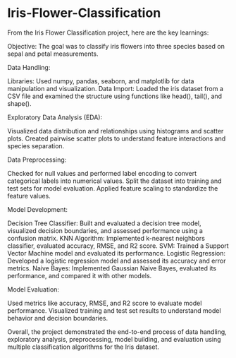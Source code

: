 # Iris-Flower-Classification


From the Iris Flower Classification project, here are the key learnings:


Objective: The goal was to classify iris flowers into three species based on sepal and petal measurements.


Data Handling:


Libraries: Used numpy, pandas, seaborn, and matplotlib for data manipulation and visualization.
Data Import: Loaded the iris dataset from a CSV file and examined the structure using functions like head(), tail(), and shape().


Exploratory Data Analysis (EDA):

Visualized data distribution and relationships using histograms and scatter plots.
Created pairwise scatter plots to understand feature interactions and species separation.


Data Preprocessing:

Checked for null values and performed label encoding to convert categorical labels into numerical values.
Split the dataset into training and test sets for model evaluation.
Applied feature scaling to standardize the feature values.


Model Development:

Decision Tree Classifier: Built and evaluated a decision tree model, visualized decision boundaries, and assessed performance using a confusion matrix.
KNN Algorithm: Implemented k-nearest neighbors classifier, evaluated accuracy, RMSE, and R2 score.
SVM: Trained a Support Vector Machine model and evaluated its performance.
Logistic Regression: Developed a logistic regression model and assessed its accuracy and error metrics.
Naive Bayes: Implemented Gaussian Naive Bayes, evaluated its performance, and compared it with other models.


Model Evaluation:

Used metrics like accuracy, RMSE, and R2 score to evaluate model performance.
Visualized training and test set results to understand model behavior and decision boundaries.


Overall, the project demonstrated the end-to-end process of data handling, exploratory analysis, preprocessing, model building, and evaluation using multiple classification algorithms for the Iris dataset.
